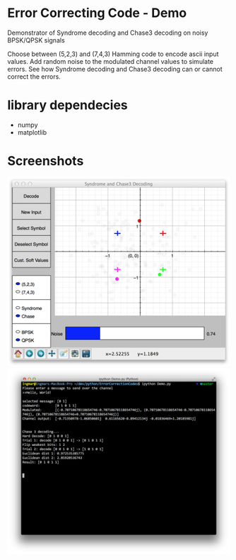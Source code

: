 Error Correcting Code - Demo
============================

Demonstrator of Syndrome decoding and Chase3 decoding on noisy BPSK/QPSK signals

Choose between (5,2,3) and (7,4,3) Hamming code to encode ascii input values. Add random noise to the modulated channel values to simulate errors. See how Syndrome decoding and Chase3 decoding can or cannot correct the errors. 

library dependecies
===================

- numpy
- matplotlib


Screenshots
===========

![Screenshot](/screenshots/gui.png?raw=true "Screenshot of the demonstrator")
![Screenshot](/screenshots/terminal.png?raw=true "")
